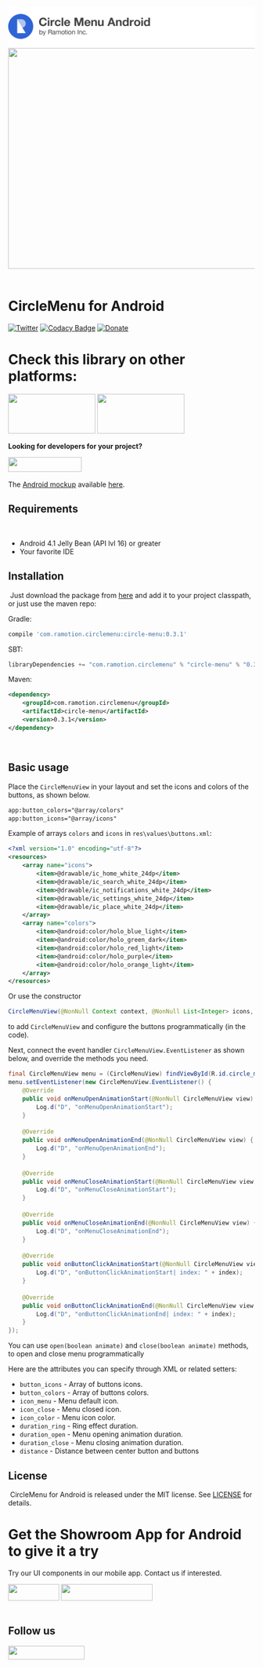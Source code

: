 [![header](./header.png)](https://ramotion.com?utm_source=gthb&utm_medium=special&utm_campaign=circle-menu-android-logo)
<img src="https://github.com/Ramotion/circle-menu-android/blob/master/preview.gif" width="600" height="450" />
<br><br/>

# CircleMenu for Android
[![Twitter](https://img.shields.io/badge/Twitter-@Ramotion-blue.svg?style=flat)](http://twitter.com/Ramotion)
[![Codacy Badge](https://api.codacy.com/project/badge/Grade/42eb7b00b93645c0812c045ab26cb3b7)](https://www.codacy.com/app/dvg4000/circle-menu-android?utm_source=github.com&amp;utm_medium=referral&amp;utm_content=Ramotion/circle-menu-android&amp;utm_campaign=Badge_Grade)
[![Donate](https://img.shields.io/badge/Donate-PayPal-blue.svg)](https://paypal.me/Ramotion)

# Check this library on other platforms:
<a href="https://github.com/Ramotion/circle-menu"> 
<img src="https://github.com/ramotion/navigation-stack/raw/master/Swift@2x.png" width="178" height="81"></a>
<a href="https://github.com/Ramotion/react-native-circle-menu"> 
<img src="https://github.com/ramotion/navigation-stack/raw/master/React Native@2x.png" width="178" height="81"></a>


**Looking for developers for your project?** 

<a href="https://dev.ramotion.com?utm_source=gthb&utm_medium=special&utm_campaign=circle-menu-android-contact-us" > <img src="https://github.com/Ramotion/navigation-stack/raw/master/contact_our_team@2x.png" width="150" height="30"></a>


The [Android mockup](https://store.ramotion.com/product/samsung-galaxy-s8-mockups?utm_source=gthb&utm_medium=special&utm_campaign=circle-menu-android) available [here](https://store.ramotion.com/product/samsung-galaxy-s8-mockups?utm_source=gthb&utm_medium=special&utm_campaign=circle-menu-android).

## Requirements
​
- Android 4.1 Jelly Bean (API lvl 16) or greater
- Your favorite IDE

## Installation
​
Just download the package from [here](http://central.maven.org/maven2/com/ramotion/circlemenu/circle-menu/0.3.1/circle-menu-0.3.1.aar) and add it to your project classpath, or just use the maven repo:

Gradle:
```groovy
compile 'com.ramotion.circlemenu:circle-menu:0.3.1'
```
SBT:
```scala
libraryDependencies += "com.ramotion.circlemenu" % "circle-menu" % "0.3.1"
```
Maven:
```xml
<dependency>
	<groupId>com.ramotion.circlemenu</groupId>
	<artifactId>circle-menu</artifactId>
	<version>0.3.1</version>
</dependency>
```
​

## Basic usage

Place the `CircleMenuView` in your layout and set the icons and colors of the buttons, as shown below.
```xml
app:button_colors="@array/colors"
app:button_icons="@array/icons"
```

Example of arrays `colors` and `icons` in `res\values\buttons.xml`:
```xml
<?xml version="1.0" encoding="utf-8"?>
<resources>
    <array name="icons">
        <item>@drawable/ic_home_white_24dp</item>
        <item>@drawable/ic_search_white_24dp</item>
        <item>@drawable/ic_notifications_white_24dp</item>
        <item>@drawable/ic_settings_white_24dp</item>
        <item>@drawable/ic_place_white_24dp</item>
    </array>
    <array name="colors">
        <item>@android:color/holo_blue_light</item>
        <item>@android:color/holo_green_dark</item>
        <item>@android:color/holo_red_light</item>
        <item>@android:color/holo_purple</item>
        <item>@android:color/holo_orange_light</item>
    </array>
</resources>
```

Or use the constructor
```java
CircleMenuView(@NonNull Context context, @NonNull List<Integer> icons, @NonNull List<Integer> colors)
```
to add `CircleMenuView` and configure the buttons programmatically (in the code).

Next, connect the event handler `CircleMenuView.EventListener` as shown below,
and override the methods you need.

```java
final CircleMenuView menu = (CircleMenuView) findViewById(R.id.circle_menu);
menu.setEventListener(new CircleMenuView.EventListener() {
    @Override
    public void onMenuOpenAnimationStart(@NonNull CircleMenuView view) {
        Log.d("D", "onMenuOpenAnimationStart");
    }

    @Override
    public void onMenuOpenAnimationEnd(@NonNull CircleMenuView view) {
        Log.d("D", "onMenuOpenAnimationEnd");
    }

    @Override
    public void onMenuCloseAnimationStart(@NonNull CircleMenuView view) {
        Log.d("D", "onMenuCloseAnimationStart");
    }

    @Override
    public void onMenuCloseAnimationEnd(@NonNull CircleMenuView view) {
        Log.d("D", "onMenuCloseAnimationEnd");
    }

    @Override
    public void onButtonClickAnimationStart(@NonNull CircleMenuView view, int index) {
        Log.d("D", "onButtonClickAnimationStart| index: " + index);
    }

    @Override
    public void onButtonClickAnimationEnd(@NonNull CircleMenuView view, int index) {
        Log.d("D", "onButtonClickAnimationEnd| index: " + index);
    }
});
```

You can use `open(boolean animate)` and `close(boolean animate)` methods,
to open and close menu programmatically

Here are the attributes you can specify through XML or related setters:
* `button_icons` - Array of buttons icons.
* `button_colors` - Array of buttons colors.
* `icon_menu` - Menu default icon.
* `icon_close` - Menu closed icon.
* `icon_color` - Menu icon color.
* `duration_ring` - Ring effect duration.
* `duration_open` - Menu opening animation duration.
* `duration_close` - Menu closing animation duration.
* `distance` - Distance between center button and buttons

## License
​
CircleMenu for Android is released under the MIT license.
See [LICENSE](./LICENSE) for details.

# Get the Showroom App for Android to give it a try
Try our UI components in our mobile app. Contact us if interested.

<a href="https://play.google.com/store/apps/details?id=com.ramotion.showroom" >
<img src="https://raw.githubusercontent.com/Ramotion/react-native-circle-menu/master/google_play@2x.png" width="104" height="34"></a>
<a href="https://dev.ramotion.com/?utm_source=gthb&utm_medium=special&utm_campaign=circle-menu-android-contact-us"> 
<img src="https://github.com/ramotion/gliding-collection/raw/master/contact_our_team@2x.png" width="187" height="34"></a>
<br>
<br>

## Follow us

<a href="https://goo.gl/rPFpid" >
<img src="https://i.imgur.com/ziSqeSo.png/" width="156" height="28"></a>
